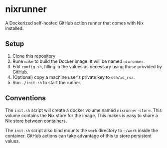 nixrunner
=========

A Dockerized self-hosted GitHub action runner that comes with Nix installed.


Setup
-----

1. Clone this repository
2. Rune `make` to build the Docker image. It will be named `nixrunner`.
3. Edit `config.sh`, filling in the values as necessary using those provided by GitHub.
4. (Optional) copy a machine user's private key to `ssh/id_rsa`.
5. Run `./init.sh` to start the runner.


Conventions
-----------

The `init.sh` script will create a docker volume named `nixrunner-store`. This volume
contains the Nix store for the image. This makes is easy to share a Nix store between
containers.

The `init.sh` script also bind mounts the `work` directory to `~/work` inside the
container. GitHub actions can take advantage of this to store persistent values.
